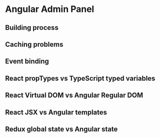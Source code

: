 # Angular Admin Panel

## Building process
## Caching problems
## Event binding
## React propTypes vs TypeScript typed variables
## React Virtual DOM vs Angular Regular DOM
## React JSX vs Angular templates
## Redux global state vs Angular state
